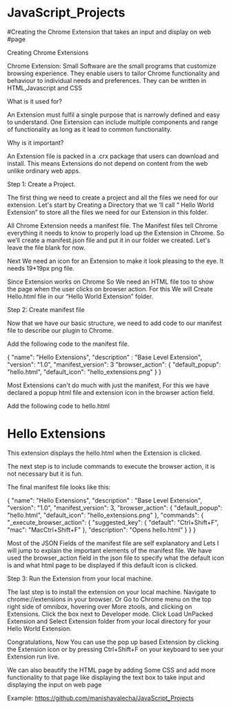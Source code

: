 # JavaScript_Projects
#Creating the Chrome Extension that takes an input and display on web #page

Creating Chrome Extensions


Chrome Extension: Small Software are the small programs that customize browsing experience.
They enable users to tailor Chrome functionality and behaviour to individual needs and preferences.
They can be written in HTML,Javascript and CSS

What is it used for?

An Extension must fulfil a single purpose that is narrowly defined and easy to understand.
One Extension can include multiple components and range of functionality as long as it lead to common functionality.

Why is it important?

An Extension file is packed in a .crx package that users can download and install. This means Extensions do not depend on content from the web unlike ordinary web apps.

Step 1: Create a Project.

The first thing we need to create  a project and all the files we need for our extension. 
Let's start by Creating a Directory that we ‘ll call  “ Hello World Extension”  to store all the files we need for our Extension in this folder.

All Chrome Extension needs a manifest file. The Manifest files tell Chrome everything it needs to know to properly load up the Extension in Chrome.
So we’ll create a manifest.json file and put it in our folder we created.
Let's leave the file blank for now.

Next We need an icon for an Extension to make it look pleasing to the eye. It needs 19*19px png file. 


Since Extension works on Chrome So We need an HTML file too to show the page when the user clicks on browser action.
For this We will Create Hello.html file in our “Hello World Extension” folder.

Step 2: Create manifest file

Now that we have our basic structure, we need to add code to our manifest file to describe our plugin to Chrome.

Add the following code to the manifest file.

{
 "name": "Hello Extensions",
 "description" : "Base Level Extension",
 "version": "1.0",
 "manifest_version": 3
"browser_action": {
   "default_popup": "hello.html",
   "default_icon": "hello_extensions.png"
 }
}

Most Extensions can't do much with just the manifest, For this we have declared a popup html file and extension icon in the browser action field.

Add the following code to hello.html

<html>
 <body>
   <h1>Hello Extensions</h1>
 </body>
</html>


This extension displays the hello.html when the Extension is clicked.

The next step is to include commands to execute the browser action, it is not necessary but it is fun.

The final manifest file looks like this:

{
 "name": "Hello Extensions",
 "description" : "Base Level Extension",
 "version": "1.0",
 "manifest_version": 3,
 "browser_action": {
   "default_popup": "hello.html",
   "default_icon": "hello_extensions.png"
 },
 "commands": {
   "_execute_browser_action": {
     "suggested_key": {
       "default": "Ctrl+Shift+F",
       "mac": "MacCtrl+Shift+F"
     },
     "description": "Opens hello.html"
   }
 }
}

Most of the JSON Fields of the manifest file are self explanatory and Lets I will jump to explain the important elements of the manifest file.
We have used the browser_action field in the json file to specify what the default icon is and what html page to be displayed if this default icon is clicked.

Step 3: Run the Extension from your local machine.

The last step is to install the extension on your local machine.
Navigate to chrome://extensions in your browser. 
Or Go to Chrome menu on the top right side of omnibox, hovering over More ztools, and clicking on Extensions.
Click the box next to Developer mode.
Click Load UnPacked Extension and Select Extension folder from your local directory for your Hello World Extension.

Congratulations, Now You can use the pop up based Extension by clicking the Extension icon or by pressing Ctrl+Shift+F on your keyboard to see your Extension run live.

We can also beautify the HTML page by adding Some CSS and add more functionality to that page like displaying the text box to take input and displaying the input on web page


Example:
https://github.com/manishavalecha/JavaScript_Projects

